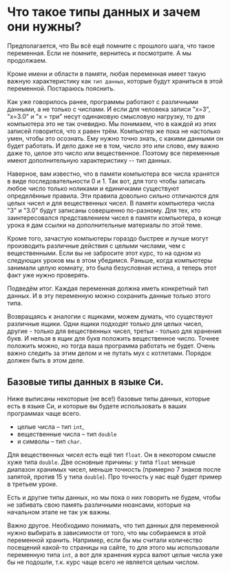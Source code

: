 # Что такое типы данных и зачем они нужны?

Предполагается, что Вы всё ещё помните с прошлого шага, что такое переменная. Если не помните, вернитесь и посмотрите. А мы продолжаем.

Кроме имени и области в памяти, любая переменная имеет такую важную характеристику как `тип данных`, которые будут храниться в этой переменной. Постараюсь пояснить.

Как уже говорилось ранее, программы работают с различными данными, а не только с числами. И если для человека записи "x=3", "x=3.0" и "x = три" несут одинаковую смысловую нагрузку, то для компьютера это не так очевидно. Мы понимаем, что в каждой из этих записей говорится, что х равен трём. Компьютер же пока не настолько умен, чтобы это осознать. Ему нужно точно знать, с какими данными он будет работать. И дело даже не в том, число это или слово, ему важно даже то, целое это число или вещественное. Поэтому все переменные имеют дополнительную характеристику -- тип данных.

Наверное, вам известно, что в памяти компьютера все числа хранятся в виде последовательности 0 и 1. Так вот, для того чтобы записать любое число только ноликами и единичками существуют определённые правила. Эти правила довольно сильно отличаются для целых чисел и для вещественных чисел. В памяти компьютера числа "3" и "3.0" будут записаны совершенно по-разному. Для тех, кто заинтересовался представлением чисел в памяти компьютера, в конце урока я дам ссылки на дополнительные материалы по этой теме.

Кроме того, зачастую компьютеры гораздо быстрее и лучше могут производить различные действия с целыми числами, чем с вещественными. Если вы не забросите этот курс, то на одном из следующих уроков мы в этом убедимся. Раньше, когда компьютеры занимали целую комнату, это была безусловная истина, а теперь этот факт уже нужно проверять.

Подведём итог. Каждая переменная должна иметь конкретный тип данных. И в эту переменную можно сохранить данные только этого типа.

Возвращаясь к аналогии с ящиками, можем думать, что существуют различные ящики. Одни ящики подходят только для целых чисел, другие - только для вещественных чисел, третьи - только для хранения букв. И нельзя в ящик для букв положить вещественное число. Точнее положить можно, но тогда ваша программа работать не будет. Очень важно следить за этим делом и не путать мух с котлетами. Порядок должен быть в этом деле.

## Базовые типы данных в языке Си.
Ниже выписаны некоторые (не все!) базовые типы данных, которые есть в языке Си, и которые вы будете использовать в ваших программах чаще всего.

* целые числа – тип `int`,
* вещественные числа – тип `double`
* и символы – тип `char`.

Для вещественных чисел есть ещё тип `float`. Он в некотором смысле хуже типа `double`. Две основные причины: у типа `float` меньше диапазон хранимых чисел, меньше точность (примерно 7 знаков после запятой, против 15 у типа `double`). Про точность у нас ещё будет пример в третьем уроке.

Есть и другие типы данных, но мы пока о них говорить не будем, чтобы не забивать свою память различными нюансами, которые на начальном этапе не так уж важны.

Важно другое. Необходимо понимать, что тип данных для переменной нужно выбирать в зависимости от того, что мы собираемся в этой переменной хранить. Например, если бы мы считали количество посещений какой-то страницы на сайте, то для этого мы использовали переменную типа `int`, а вот для хранения курса валют целые числа уже бы не подошли, т.к. курс чаще всего не является целым числом.